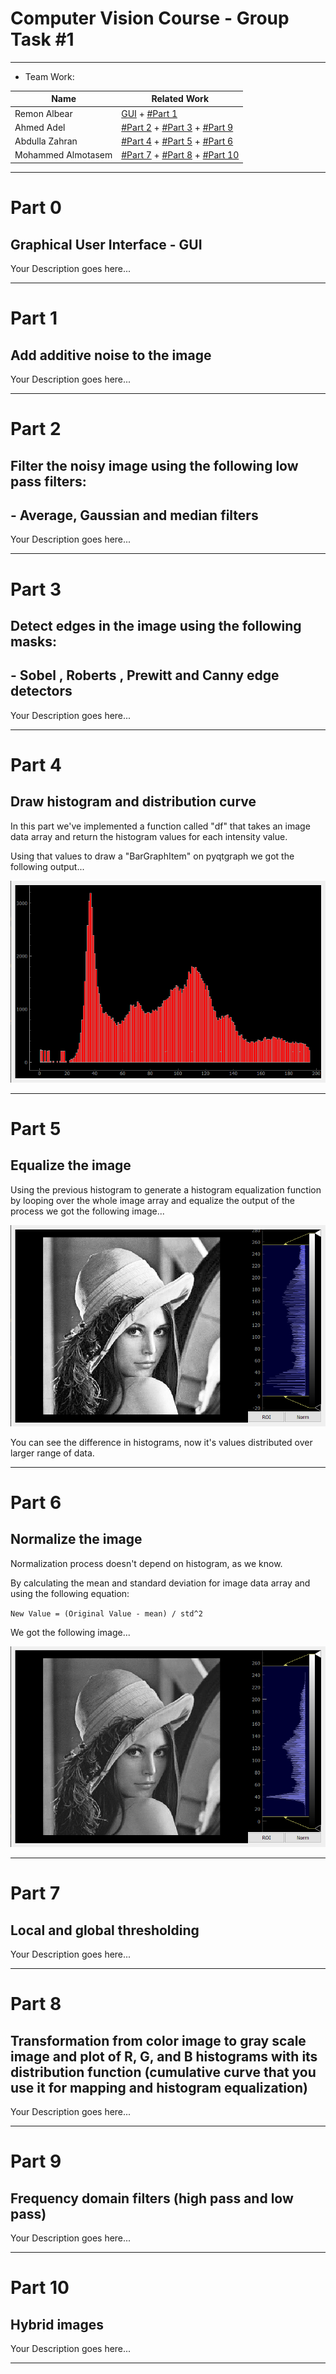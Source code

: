 # Computer Vision Course - Group Task #1

---

- Team Work:

| Name | Related Work |
| ----------- | ----------- |
| Remon Albear | [GUI](#part-0) + [#Part 1](#part-1) |
| Ahmed Adel | [#Part 2](#part-2) + [#Part 3](#part-3) + [#Part 9](#part-9) |
| Abdulla Zahran | [#Part 4](#part-4) + [#Part 5](#part-5) + [#Part 6](#part-6) |
| Mohammed Almotasem | [#Part 7](#part-7) + [#Part 8](#part-8) + [#Part 10](#part-10) |

---

# Part 0

## Graphical User Interface - GUI

Your Description goes here...

---

# Part 1

## Add additive noise to the image

Your Description goes here...

---


# Part 2

## Filter the noisy image using the following low pass filters:
## - Average, Gaussian and median filters

Your Description goes here...

---

# Part 3

## Detect edges in the image using the following masks:
## - Sobel , Roberts , Prewitt and Canny edge detectors

Your Description goes here...

---

# Part 4

## Draw histogram and distribution curve

In this part we've implemented a function called "df" that takes an image data array and return the histogram values for each intensity value.

Using that values to draw a "BarGraphItem" on pyqtgraph we got the following output...

![Histogram of Image](Screenshots/histogram_img.png)

---

# Part 5

## Equalize the image

Using the previous histogram to generate a histogram equalization function by looping over the whole image array and equalize the output of the process we got the following image...

![Equalization of Image](Screenshots/eq_img.png)

You can see the difference in histograms, now it's values distributed over larger range of data.

---

# Part 6

## Normalize the image

Normalization process doesn't depend on histogram, as we know.

By calculating the mean and standard deviation for image data array and using the following equation:

`New Value = (Original Value - mean) / std^2`

We got the following image...

![Normalization of Image](Screenshots/norm_img.png)

---

# Part 7

## Local and global thresholding

Your Description goes here...

---

# Part 8

## Transformation from color image to gray scale image and plot of R, G, and B histograms with its distribution function (cumulative curve that you use it for mapping and histogram equalization)

Your Description goes here...

---

# Part 9

## Frequency domain filters (high pass and low pass)

Your Description goes here...

---

# Part 10

## Hybrid images

Your Description goes here...

---